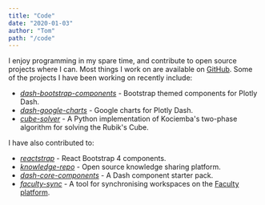 ```yaml
---
title: "Code"
date: "2020-01-03"
author: "Tom"
path: "/code"
---
```


I enjoy programming in my spare time, and contribute to open source projects where I can. Most things I work on are available on [GitHub](https://github.com/tcbegley). Some of the projects I have been working on recently include:

* [*dash-bootstrap-components*](https://github.com/facultyai/dash-bootstrap-components) - Bootstrap themed components for Plotly Dash.
* [*dash-google-charts*](https://github.com/tcbegley/dash-google-charts) - Google charts for Plotly Dash.
* [*cube-solver*](https://github.com/tcbegley/cube-solver) - A Python implementation of Kociemba's two-phase algorithm for solving the Rubik's Cube.

I have also contributed to:

* [*reactstrap*](https://github.com/reactstrap/reactstrap) - React Bootstrap 4 components.
* [*knowledge-repo*](https://github.com/airbnb/knowledge-repo) - Open source knowledge sharing platform.
* [*dash-core-components*](https://github.com/plotly/dash-core-components) - A Dash component starter pack.
* [*faculty-sync*](https://github.com/facultyai/faculty-sync) - A tool for synchronising workspaces on the [Faculty platform](https://faculty.ai/products-services/platform/).

